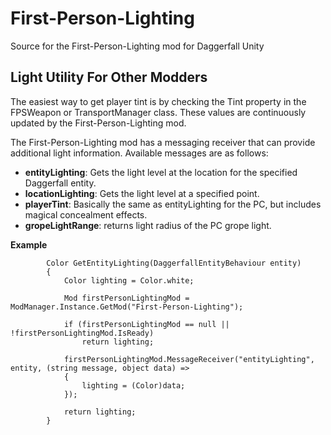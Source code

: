 # First-Person-Lighting
 Source for the First-Person-Lighting mod for Daggerfall Unity

## Light Utility For Other Modders
The easiest way to get player tint is by checking the Tint property in the FPSWeapon or TransportManager class.
These values are continuously updated by the First-Person-Lighting mod.

The First-Person-Lighting mod has a messaging receiver that can provide additional light information.
Available messages are as follows:
- **entityLighting**: Gets the light level at the location for the specified Daggerfall entity.
- **locationLighting**: Gets the light level at a specified point.
- **playerTint**: Basically the same as entityLighting for the PC, but includes magical concealment effects.
- **gropeLightRange**: returns light radius of the PC grope light.

**Example**
```
        Color GetEntityLighting(DaggerfallEntityBehaviour entity)
        {
            Color lighting = Color.white;

            Mod firstPersonLightingMod = ModManager.Instance.GetMod("First-Person-Lighting");

            if (firstPersonLightingMod == null || !firstPersonLightingMod.IsReady)
                return lighting;

            firstPersonLightingMod.MessageReceiver("entityLighting", entity, (string message, object data) =>
            {
                lighting = (Color)data;
            });

            return lighting;
        }
```

